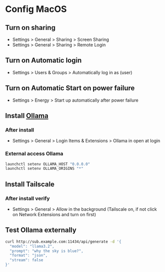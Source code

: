 # Config MacOS

## Turn on sharing

- Settings > General > Sharing > Screen Sharing
- Settings > General > Sharing > Remote Login

## Turn on Automatic login

- Settings > Users & Groups > Automatically log in as (user)

## Turn on Automatic Start on power failure

- Settings > Energy > Start up automatically after power failure

## Install [Ollama](https://ollama.com/download)

### After install

- Settings > General > Login Items & Extensions > Ollama in open at login

### External access Ollama
```bash
launchctl setenv OLLAMA_HOST "0.0.0.0"
launchctl setenv OLLAMA_ORIGINS "*"
```

## Install Tailscale

### After install verify

- Settings > General > Allow in the background (Tailscale on, if not click on Network Extensions and turn on first)


## Test Ollama externally

```bash
curl http://sub.example.com:11434/api/generate -d '{
  "model": "llama3.2",
  "prompt": "why the sky is blue?",
  "format": "json",
  "stream": false
}'
```